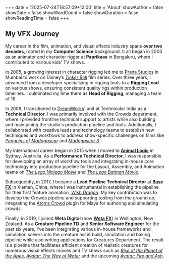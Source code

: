 +++
date = '2025-07-24T18:57:09+12:00'
title = 'About'
showAuthor = false
showDate = false
showWordCount = false
showDuration = false
showReadingTime = false
+++

## My VFX Journey

My career in the film, animation, and visual effects industry spans **over two decades**, rooted in my **Computer Science** background. It all began in 2003 as an animator and character rigger at **Paprikaas** in Bengaluru, where I contributed to various kids’ TV shows.

In 2005, a growing interest in character rigging led me to [Prana Studios](https://en.wikipedia.org/wiki/Prana_Studios) in Mumbai to work on Disney’s *[Tinker Bell](https://en.wikipedia.org/wiki/Tinker_Bell_(film_series))* film series. Over three years, I advanced from a developer specializing in rigging tools to a **Rigging Lead** on various shows, ensuring consistent quality rigs within production timelines. I culminated my time there as **Head of Rigging**, managing a team of 16.

In 2009, I transitioned to [DreamWorks](https://www.dreamworks.com/)' unit at Technicolor India as a **Technical Director**. I was primarily involved with the Crowds department, where I provided frontline technical support to artists while also building and maintaining the studio's production pipeline and tools. Additionally, I collaborated with creative leads and technology teams to establish new techniques and workflows to address show-specific challenges on films like *[Penguins of Madagascar](https://www.imdb.com/title/tt1911658/)* and *[Madagascar 3](https://www.imdb.com/title/tt1277953/)*.

My international career began in 2015 when I moved to **[Animal Logic](https://animallogic.com/)** in Sydney, Australia. As a **Performance Technical Director**, I was responsible for developing an array of workflow tools and integrating in-house core technology into production pipeline for the Layout, Assembly, and Animation teams on *[The Lego Ninjago Movie](https://www.imdb.com/title/tt3014284/)* and *[The Lego Batman Movie](https://www.imdb.com/title/tt4116284/)*.

Subsequently, in 2017, I became a **Lead Pipeline Technical Director** at **[Base FX](https://www.base-fx.com/)** in Xiamen, China, where I was instrumental in establishing the pipeline for their first feature animation, *[Wish Dragon](https://www.imdb.com/title/tt5562070/)*. My key contribution was to develop the Crowds pipeline and supporting tooling from the ground up, integrating the [Atoms Crowd](https://atoms.toolchefs.com/) plugin for Maya for authoring and simulating crowds.

Finally, in 2019, I joined **Weta Digital** (now **[Weta FX](https://www.wetafx.co.nz)**) in Wellington, New Zealand. As a **Creature Pipeline TD** and **Senior Software Engineer** for the past six years, I've been integrating various in-house frameworks and simulation solvers into the creature asset build, simulation and baking pipeline while also writing applications for Creatures Department. The result is a pipeline that facilitates efficient creation of realistic creatures for numerous visual effects movies and TV shows such as *[Rise of the Planet of the Apes](https://www.imdb.com/title/tt1318514/)*, *[Avatar: The Way of Water](https://www.imdb.com/title/tt1630029/)* and the upcoming *[Avatar: Fire and Ash](https://www.imdb.com/title/tt1757678/)*.